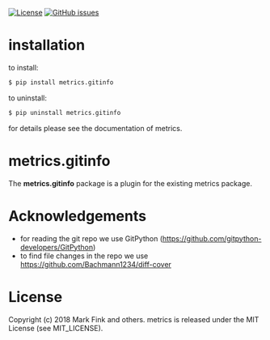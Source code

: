 [![License](http://img.shields.io/badge/license-MIT-yellowgreen.svg)](MIT_LICENSE)
[![GitHub issues](https://img.shields.io/github/issues/markfink/metrics.gitinfo.svg?maxAge=2592000)](https://github.com/markfink/metrics.gitinfo/issues)

# installation

to install:

``` bash
$ pip install metrics.gitinfo
```

to uninstall:

``` bash
$ pip uninstall metrics.gitinfo
```

for details please see the documentation of metrics.

# metrics.gitinfo

The **metrics.gitinfo** package is a plugin for the existing metrics package. 


# Acknowledgements

* for reading the git repo we use GitPython (https://github.com/gitpython-developers/GitPython)
* to find file changes in the repo we use https://github.com/Bachmann1234/diff-cover


# License

Copyright (c) 2018 Mark Fink and others.
metrics is released under the MIT License (see MIT_LICENSE).

